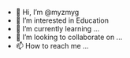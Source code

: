 - 👋 Hi, I’m @myzmyg
- 👀 I’m interested in Education
- 🌱 I’m currently learning ...
- 💞️ I’m looking to collaborate on ...
- 📫 How to reach me ...

<!---
risesnow/risesnow is a ✨ special ✨ repository because its `README.md` (this file) appears on your GitHub profile.
You can click the Preview link to take a look at your changes.
--->
